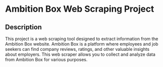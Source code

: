# Ambition Box Web Scraping Project

## Description

This project is a web scraping tool designed to extract information from the Ambition Box website. Ambition Box is a platform where employees and job seekers can find company reviews, ratings, and other valuable insights about employers. This web scraper allows you to collect and analyze data from Ambition Box for various purposes.

